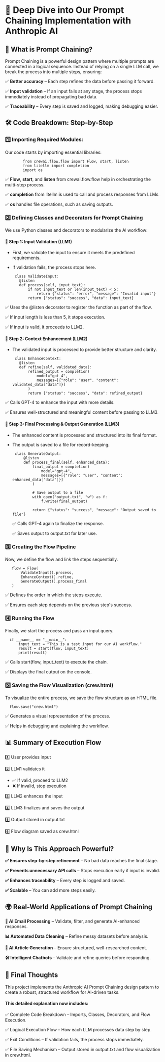 # 🚀 Deep Dive into Our Prompt Chaining Implementation with Anthropic AI

## 📌 What is Prompt Chaining?
Prompt Chaining is a powerful design pattern where multiple prompts are connected in a logical sequence. 
Instead of relying on a single LLM call, we break the process into multiple steps, ensuring:

 ✅ **Better accuracy** – Each step refines the data before passing it forward.
 
 ✅ **Input validation** – If an input fails at any stage, the process stops immediately instead of propagating bad data.
 
 ✅ **Traceability** – Every step is saved and logged, making debugging easier.

 ## 🛠️ Code Breakdown: Step-by-Step
 
 ### 1️⃣ Importing Required Modules:
 Our code starts by importing essential libraries:

            from crewai.flow.flow import Flow, start, listen  
            from litellm import completion  
            import os  

✅ **Flow**, **start**, and **listen** from crewai.flow.flow help in orchestrating the multi-step process.

✅ **completion** from litellm is used to call and process responses from LLMs.

✅ **os** handles file operations, such as saving outputs.

### 2️⃣ Defining Classes and Decorators for Prompt Chaining
We use Python classes and decorators to modularize the AI workflow:

#### 🔹 Step 1: Input Validation (LLM1)
* First, we validate the input to ensure it meets the predefined requirements.

* If validation fails, the process stops here.

       class ValidateInput:
         @listen
         def process(self, input_text):
             if not input_text or len(input_text) < 5:  
                 return {"status": "error", "message": "Invalid input"}
             return {"status": "success", "data": input_text}

✅ Uses the @listen decorator to register the function as part of the flow.

✅ If input length is less than 5, it stops execution.

✅ If input is valid, it proceeds to LLM2.

#### 🔹 Step 2: Context Enhancement (LLM2)
* The validated input is processed to provide better structure and clarity.

       class EnhanceContext:
         @listen
         def refine(self, validated_data):
             refined_output = completion(
                 model="gpt-4",
                 messages=[{"role": "user", "content": validated_data["data"]}]
             )
             return {"status": "success", "data": refined_output}


✅ Calls GPT-4 to enhance the input with more details.

✅ Ensures well-structured and meaningful content before passing to LLM3.


#### 🔹 Step 3: Final Processing & Output Generation (LLM3)
* The enhanced content is processed and structured into its final format.

* The output is saved to a file for record-keeping.

       class GenerateOutput:
           @listen
           def process_final(self, enhanced_data):
               final_output = completion(
                   model="gpt-4",
                   messages=[{"role": "user", "content": enhanced_data["data"]}]
               )
       
               # Save output to a file
               with open("output.txt", "w") as f:
                   f.write(final_output)
       
               return {"status": "success", "message": "Output saved to file"}


  ✅ Calls GPT-4 again to finalize the response.

  ✅ Saves output to output.txt for later use.

### 3️⃣ Creating the Flow Pipeline
Now, we define the flow and link the steps sequentially.

       flow = Flow(
           ValidateInput().process,  
           EnhanceContext().refine,  
           GenerateOutput().process_final
       )


       
✅ Defines the order in which the steps execute.

✅ Ensures each step depends on the previous step's success.


### 4️⃣ Running the Flow

Finally, we start the process and pass an input query.

      if __name__ == "__main__":
          input_text = "This is a test input for our AI workflow."
          result = start(flow, input_text)
          print(result)

✅ Calls start(flow, input_text) to execute the chain.

✅ Displays the final output on the console.


### 5️⃣ Saving the Flow Visualization (crew.html)
To visualize the entire process, we save the flow structure as an HTML file.

      flow.save("crew.html")

✅ Generates a visual representation of the process.

✅ Helps in debugging and explaining the workflow.
      
## 📊 Summary of Execution Flow

1️⃣ User provides input

2️⃣ LLM1 validates it
  
  * ✅ If valid, proceed to LLM2
  * ❌ If invalid, stop execution

3️⃣ LLM2 enhances the input

4️⃣ LLM3 finalizes and saves the output

5️⃣ Output stored in output.txt

6️⃣ Flow diagram saved as crew.html
    
## 🚀 Why Is This Approach Powerful?

**✅ Ensures step-by-step refinement** – No bad data reaches the final stage.

**✅ Prevents unnecessary API calls** – Stops execution early if input is invalid.

**✅ Enhances traceability** – Every step is logged and saved.

**✅ Scalable** – You can add more steps easily.

## 🌍 Real-World Applications of Prompt Chaining

**📩 AI Email Processing** – Validate, filter, and generate AI-enhanced responses.

**📊 Automated Data Cleaning** – Refine messy datasets before analysis.

**📰 AI Article Generation** – Ensure structured, well-researched content.

**🛠 Intelligent Chatbots** – Validate and refine queries before responding.


## 🎯 Final Thoughts

This project implements the Anthropic AI Prompt Chaining design pattern to create a robust, structured workflow for AI-driven tasks.

#### This detailed explanation now includes:

✅ Complete Code Breakdown – Imports, Classes, Decorators, and Flow Execution.

✅ Logical Execution Flow – How each LLM processes data step by step.

✅ Exit Conditions – If validation fails, the process stops immediately.

✅ File Saving Mechanism – Output stored in output.txt and flow visualization in crew.html.

